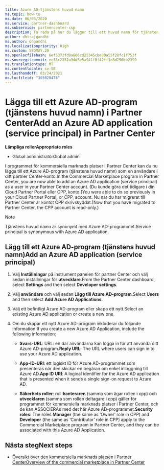 ```yaml
---
title: Azure AD-tjänstens huvud namn
ms.topic: how-to
ms.date: 06/03/2020
ms.service: partner-dashboard
ms.subservice: partnercenter-csp
description: Ta reda på hur du lägger till ett huvud namn för tjänsten i Azure AD-klienten. Det innebär att du lägger till ett Azure AD-program (tjänstens huvud namn) i Partner Center.
author: dhirajgandhi
ms.author: dhgandhi
ms.localizationpriority: High
ms.custom: SEOMAY.20
ms.openlocfilehash: 6ef5373fd9a606cd25345cbe80a55f28fc1f753f
ms.sourcegitcommit: ec33c2352a9dd3e5a941f0f42ff1e8d256bb2399
ms.translationtype: MT
ms.contentlocale: sv-SE
ms.lasthandoff: 03/24/2021
ms.locfileid: "105028476"
---
```

# <a name="add-an-azure-ad-application-service-principal-in-partner-center"></a><span data-ttu-id="0f47a-104">Lägga till ett Azure AD-program (tjänstens huvud namn) i Partner Center</span><span class="sxs-lookup"><span data-stu-id="0f47a-104">Add an Azure AD application (service principal) in Partner Center</span></span>

<span data-ttu-id="0f47a-105">**Lämpliga roller**</span><span class="sxs-lookup"><span data-stu-id="0f47a-105">**Appropriate roles**</span></span>

- <span data-ttu-id="0f47a-106">Global administratör</span><span class="sxs-lookup"><span data-stu-id="0f47a-106">Global admin</span></span>

<span data-ttu-id="0f47a-107">I programmet för kommersiella marknads platser i Partner Center kan du nu lägga till ett Azure AD-program (tjänstens huvud namn) som en användare i ditt partner Center-konto.</span><span class="sxs-lookup"><span data-stu-id="0f47a-107">In the Commercial Marketplace program in Partner Center, you are now able to add an Azure AD application (service principal) as a user in your Partner Center account.</span></span> <span data-ttu-id="0f47a-108">(Du kunde göra det tidigare i din Cloud Partner Portal eller CPP, konto.</span><span class="sxs-lookup"><span data-stu-id="0f47a-108">(You were able to do so previously in your Cloud Partner Portal, or CPP, account.</span></span> <span data-ttu-id="0f47a-109">Nu när du har migrerat till Partner Center är kontot CPP skrivskyddat.)</span><span class="sxs-lookup"><span data-stu-id="0f47a-109">Now that you have migrated to Partner Center, the CPP account is read-only.)</span></span>
 
>[!Note] 
><span data-ttu-id="0f47a-110">Tjänstens huvud namn är synonymt med Azure AD-programmet.</span><span class="sxs-lookup"><span data-stu-id="0f47a-110">Service principal is synonymous with Azure AD application.</span></span>

## <a name="add-an-azure-ad-application-service-principal"></a><span data-ttu-id="0f47a-111">Lägg till ett Azure AD-program (tjänstens huvud namn)</span><span class="sxs-lookup"><span data-stu-id="0f47a-111">Add an Azure AD application (service principal)</span></span>

1. <span data-ttu-id="0f47a-112">Välj **Inställningar** på instrument panelen för partner Center och välj sedan inställningar för **utvecklare**.</span><span class="sxs-lookup"><span data-stu-id="0f47a-112">From the Partner Center dashboard, select **Settings** and then select **Developer settings**.</span></span>

2. <span data-ttu-id="0f47a-113">Välj **användare** och välj sedan **Lägg till Azure AD-program**.</span><span class="sxs-lookup"><span data-stu-id="0f47a-113">Select **Users** and then select **Add Azure AD Applications**.</span></span>

3. <span data-ttu-id="0f47a-114">Välj ett befintligt Azure AD-program eller skapa ett nytt.</span><span class="sxs-lookup"><span data-stu-id="0f47a-114">Select an existing Azure AD application or create a new one.</span></span>

4. <span data-ttu-id="0f47a-115">Om du skapar ett nytt Azure AD-program inkluderar du följande information:</span><span class="sxs-lookup"><span data-stu-id="0f47a-115">If you create a new Azure AD Application, include the following information:</span></span>  

   - <span data-ttu-id="0f47a-116">**Svars-URL**: URL: en där användarna kan logga in för att använda ditt Azure AD-program.</span><span class="sxs-lookup"><span data-stu-id="0f47a-116">**Reply URL**: The URL where users can sign in to use your Azure AD application.</span></span>

   - <span data-ttu-id="0f47a-117">**App-ID-URI**: ett logiskt ID för Azure AD-programmet som presenteras när den skickar en begäran om enkel inloggning till Azure AD.</span><span class="sxs-lookup"><span data-stu-id="0f47a-117">**App ID URI**: A logical identifier for the Azure AD application that is presented when it sends a single sign-on request to Azure AD.</span></span>

   - <span data-ttu-id="0f47a-118">**Säkerhets roller**: roll **hanteraren** (samma som ägar rollen i cpp) och **utvecklaren** (samma som rollen deltagare i cpp) gäller för programmet för kommersiella marknads platser i Partner Center, och de kan ASSOCIERAs med det här Azure AD-programmet.</span><span class="sxs-lookup"><span data-stu-id="0f47a-118">**Security roles**: The roles **Manager** (the same as  ‘Owner’ role in CPP) and **Developer** (the same as ‘Contributor’ role in CPP) apply to the Commercial Marketplace program in Partner Center, and they can be associated with this Azure AD Application.</span></span>  

## <a name="next-steps"></a><span data-ttu-id="0f47a-119">Nästa steg</span><span class="sxs-lookup"><span data-stu-id="0f47a-119">Next steps</span></span>

- [<span data-ttu-id="0f47a-120">Översikt över den kommersiella marknads platsen i Partner Center</span><span class="sxs-lookup"><span data-stu-id="0f47a-120">Overview of the commercial marketplace in Partner Center</span></span>](csp-commercial-marketplace-overview.md)